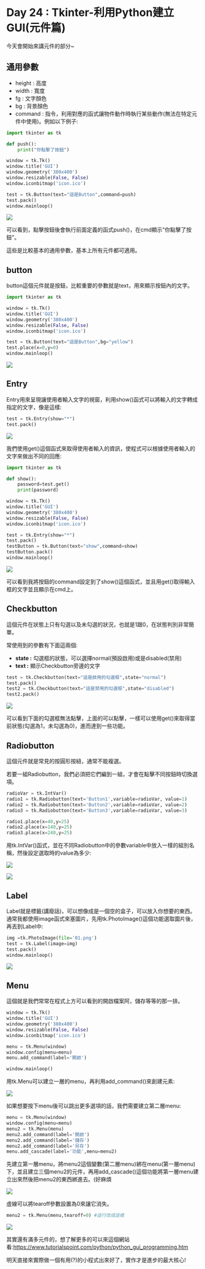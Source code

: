 # Day 24 : Tkinter-利用Python建立GUI(元件篇)

今天會開始來講元件的部分~

## 通用參數

- height : 高度
- width : 寬度
- fg : 文字顏色
- bg : 背景顏色
- command : 指令，利用對應的函式讓物件動作時執行某些動作(無法在特定元件中使用)。例如以下例子:

```python
import tkinter as tk

def push():
    print("你點擊了按鈕")

window = tk.Tk()
window.title('GUI')
window.geometry('380x400')
window.resizable(False, False)
window.iconbitmap('icon.ico')

test = tk.Button(text="這是Button",command=push)
test.pack()
window.mainloop()
```

![](./image/Day24_01.png)

可以看到，點擊按鈕後會執行前面定義的函式push()，在cmd顯示"你點擊了按鈕"。

這些是比較基本的通用參數，基本上所有元件都可適用。

## button

button這個元件就是按鈕，比較重要的參數就是text，用來顯示按鈕內的文字。

```python
import tkinter as tk

window = tk.Tk()
window.title('GUI')
window.geometry('380x400')
window.resizable(False, False)
window.iconbitmap('icon.ico')

test = tk.Button(text="這是Button",bg="yellow")
test.place(x=0,y=0)
window.mainloop()
```

![](./image/Day24_02.png)

## Entry

Entry用來呈現讓使用者輸入文字的視窗，利用show()函式可以將輸入的文字轉成指定的文字，像是這樣:

```python
test = tk.Entry(show="*")
test.pack()
```

![](./image/Day24_03.png)

我們使用get()這個函式來取得使用者輸入的資訊，使程式可以根據使用者輸入的文字來做出不同的回應:

```python
import tkinter as tk

def show():
    password=test.get()
    print(password)

window = tk.Tk()
window.title('GUI')
window.geometry('380x400')
window.resizable(False, False)
window.iconbitmap('icon.ico')

test = tk.Entry(show="*")
test.pack()
testButton = tk.Button(text="show",command=show)
testButton.pack()
window.mainloop()
```

![](./image/Day24_04.png)

可以看到我將按鈕的command設定到了show()這個函式，並且用get()取得輸入框的文字並且顯示在cmd上。

## Checkbutton

這個元件在狀態上只有勾選以及未勾選的狀況，也就是1跟0，在狀態判別非常簡單。

常使用到的參數有下面這兩個:

- **state :** 勾選框的狀態，可以選擇normal(預設啟用)或是disabled(禁用)
- **text :** 顯示Checkbutton旁邊的文字

```python
test = tk.Checkbutton(text="這是啟用的勾選框",state="normal")
test.pack()
test2 = tk.Checkbutton(text="這是禁用的勾選框",state="disabled")
test2.pack()
```

![](./image/Day24_05.png)

可以看到下面的勾選框無法點擊，上面的可以點擊，一樣可以使用get()來取得當前狀態(勾選為1，未勾選為0)，進而達到一些功能。

## Radiobutton

這個元件就是常見的按圓形按紐，通常不能複選。

若要一組Radiobutton，我們必須把它們編到一組，才會在點擊不同按鈕時切換選項。

```python
radioVar = tk.IntVar()
radio1 = tk.Radiobutton(text='Button1',variable=radioVar, value=1) 
radio2 = tk.Radiobutton(text='Button2',variable=radioVar, value=2) 
radio3 = tk.Radiobutton(text='Button3',variable=radioVar, value=3)

radio1.place(x=40,y=25)
radio2.place(x=140,y=25)
radio3.place(x=240,y=25)
```

用tk.IntVar()函式，並在不同Radiobutton中的參數variable中放入一樣的組別名稱，然後設定選取時的value為多少:

![](./image/Day24_06.png)

![](./image/Day24_07.png)

## Label

Label就是標籤(講廢話)，可以想像成是一個空的盒子，可以放入你想要的東西。通常我都使用image函式來塞圖片，先用tk.PhotoImage()這個功能選取圖片後，再丟到Label中:

```python
img =tk.PhotoImage(file='01.png')
test = tk.Label(image=img)
test.pack()
window.mainloop()
```

![](./image/Day24_08.png)

## Menu

這個就是我們常常在程式上方可以看到的開啟檔案阿，儲存等等的那一排。

```python
window = tk.Tk()
window.title('GUI')
window.geometry('380x400')
window.resizable(False, False)
window.iconbitmap('icon.ico')

menu = tk.Menu(window)
window.config(menu=menu)
menu.add_command(label='開啟')

window.mainloop()
```

用tk.Menu可以建立一層的menu，再利用add_command()來創建元素:

![](./image/Day24_09.png)

如果想要按下menu後可以跳出更多選項的話，我們需要建立第二層menu:

```python
menu = tk.Menu(window)
window.config(menu=menu)
menu2 = tk.Menu(menu)
menu2.add_command(label='開啟')
menu2.add_command(label='儲存')
menu2.add_command(label='另存')
menu.add_cascade(label='功能',menu=menu2)
```

先建立第一層menu，將menu2這個變數(第二層menu)綁在menu(第一層menu)下，並且建立三個menu2的元件，再用add_cascade()這個功能將第一層menu建立出來然後把menu2的東西綁進去。(好麻煩

![](./image/Day24_10.png)

虛線可以將tearoff參數設置為0來讓它消失。

```python
menu2 = tk.Menu(menu,tearoff=0) #這行改成這樣
```

![](./image/Day24_11.png)

其實還有滿多元件的，想了解更多的可以來這個網站看:https://www.tutorialspoint.com/python/python_gui_programming.htm

明天直接來實際做一個有用(?)的小程式出來好了，實作才是進步的最大核心!